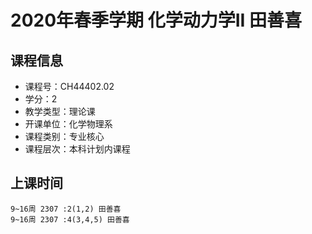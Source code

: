 # 2020年春季学期 化学动力学II 田善喜






## 课程信息

- 课程号：CH44402.02
- 学分：2
- 教学类型：理论课
- 开课单位：化学物理系
- 课程类别：专业核心
- 课程层次：本科计划内课程

## 上课时间

```
9~16周 2307 :2(1,2) 田善喜
9~16周 2307 :4(3,4,5) 田善喜
```

